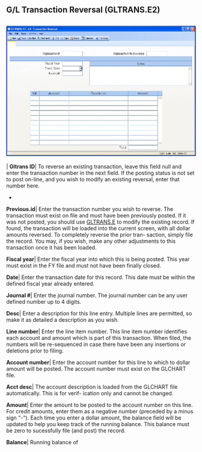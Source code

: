 ## G/L Transaction Reversal (GLTRANS.E2)
<PageHeader />

##

![](./GLTRANS-E2-1.jpg)

| **Gltrans ID**|  To reverse an existing transaction, leave this field null
and enter the transaction number in the next field. If the posting status is
not set to post on-line, and you wish to modify an existing reversal, enter
that number here.

-  
**Previous.id**|  Enter the transaction number you wish to reverse. The
transaction must exist on file and must have been previously posted. If it was
not posted, you should use [GLTRANS.E](../GLTRANS-E/README.md) to modify the existing
record. If found, the transaction will be loaded into the current screen, with
all dollar amounts reversed. To completely reverse the prior tran- saction,
simply file the record. You may, if you wish, make any other adjustments to
this transaction once it has been loaded.

**Fiscal year**|  Enter the fiscal year into which this is being posted. This
year must exist in the FY file and must not have been finally closed.

**Date**|  Enter the transaction date for this record. This date must be
within the defined fiscal year already entered.

**Journal #**|  Enter the journal number. The journal number can be any user
defined number up to 4 digits.

**Desc**|  Enter a description for this line entry. Multiple lines are
permitted, so make it as detailed a description as you wish.

**Line number**|  Enter the line item number. This line item number identifies
each account and amount which is part of this transaction. When filed, the
numbers will be re-sequenced in case there have been any insertions or
deletions prior to filing.

**Account number**|  Enter the account number for this line to which to dollar
amount will be posted. The account number must exist on the GLCHART file.

**Acct desc**|  The account description is loaded from the GLCHART file
automatically. This is for verif- ication only and cannot be changed.

**Amount**|  Enter the amount to be posted to the account number on this line.
For credit amounts, enter them as a negative number (preceded by a minus sign
"-"). Each time you enter a dollar amount, the balance field will be updated
to help you keep track of the running balance. This balance must be zero to
sucessfully file (and post) the record.

**Balance**|  Running balance of


<badge text= "Version 8.10.57 " vertical="middle" />

<PageFooter />
